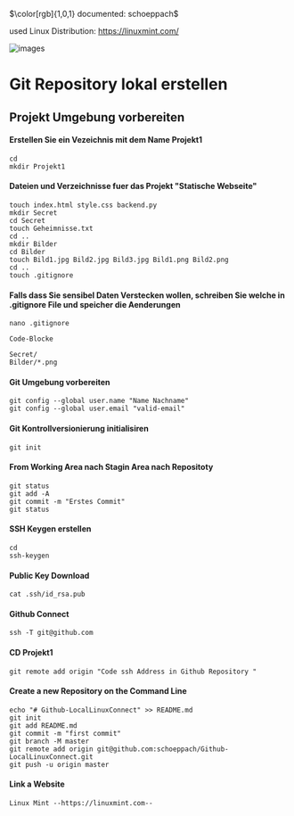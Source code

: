 $\color[rgb]{1,0,1} documented:  schoeppach$

used Linux Distribution:   https://linuxmint.com/

![images](https://user-images.githubusercontent.com/105228669/199946392-92c864f2-0e1b-47ea-850f-92cb5f4f53a9.jpeg)

# Git Repository lokal erstellen

## Projekt Umgebung vorbereiten

#### Erstellen Sie ein Vezeichnis mit dem Name Projekt1

    cd
    mkdir Projekt1

#### Dateien und Verzeichnisse fuer das Projekt "Statische Webseite"

    touch index.html style.css backend.py 
    mkdir Secret
    cd Secret
    touch Geheimnisse.txt
    cd ..
    mkdir Bilder
    cd Bilder
    touch Bild1.jpg Bild2.jpg Bild3.jpg Bild1.png Bild2.png
    cd ..
    touch .gitignore

#### Falls dass Sie sensibel Daten Verstecken wollen, schreiben Sie welche in .gitignore File und speicher die Aenderungen

    nano .gitignore

    Code-Blocke

    Secret/
    Bilder/*.png

#### Git Umgebung vorbereiten

    git config --global user.name "Name Nachname"
    git config --global user.email "valid-email"

#### Git Kontrollversionierung initialisiren

    git init

#### From Working Area nach Stagin Area nach Repositoty

    git status
    git add -A
    git commit -m "Erstes Commit"
    git status

#### SSH Keygen erstellen

    cd
    ssh-keygen
    
#### Public Key Download
    
    cat .ssh/id_rsa.pub

#### Github Connect

    ssh -T git@github.com

#### CD Projekt1

    git remote add origin "Code ssh Address in Github Repository "

#### Create a new Repository on the Command Line
    
    echo "# Github-LocalLinuxConnect" >> README.md
    git init
    git add README.md
    git commit -m "first commit"
    git branch -M master
    git remote add origin git@github.com:schoeppach/Github-LocalLinuxConnect.git
    git push -u origin master
    
#### Link a Website

    Linux Mint --https://linuxmint.com--










